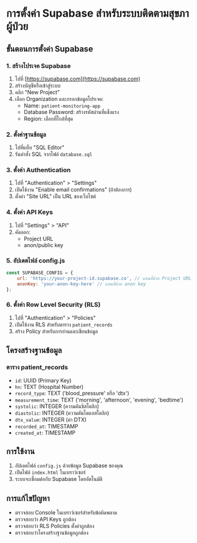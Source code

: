 # การตั้งค่า Supabase สำหรับระบบติดตามสุขภาผู้ป่วย

## ขั้นตอนการตั้งค่า Supabase

### 1. สร้างโปรเจค Supabase
1. ไปที่ [https://supabase.com](https://supabase.com)
2. สร้างบัญชีหรือเข้าสู่ระบบ
3. คลิก "New Project"
4. เลือก Organization และกรอกข้อมูลโปรเจค:
   - Name: `patient-monitoring-app`
   - Database Password: สร้างรหัสผ่านที่แข็งแรง
   - Region: เลือกที่ใกล้ที่สุด

### 2. ตั้งค่าฐานข้อมูล
1. ไปที่แท็บ "SQL Editor"
2. รันคำสั่ง SQL จากไฟล์ `database.sql`

### 3. ตั้งค่า Authentication
1. ไปที่ "Authentication" > "Settings"
2. เปิดใช้งาน "Enable email confirmations" (ถ้าต้องการ)
3. ตั้งค่า "Site URL" เป็น URL ของเว็บไซต์

### 4. ตั้งค่า API Keys
1. ไปที่ "Settings" > "API"
2. คัดลอก:
   - Project URL
   - anon/public key

### 5. อัปเดตไฟล์ config.js
```javascript
const SUPABASE_CONFIG = {
    url: 'https://your-project-id.supabase.co', // แทนที่ด้วย Project URL
    anonKey: 'your-anon-key-here' // แทนที่ด้วย anon key
};
```

### 6. ตั้งค่า Row Level Security (RLS)
1. ไปที่ "Authentication" > "Policies"
2. เปิดใช้งาน RLS สำหรับตาราง `patient_records`
3. สร้าง Policy สำหรับการอ่านและเขียนข้อมูล

## โครงสร้างฐานข้อมูล

### ตาราง patient_records
- `id`: UUID (Primary Key)
- `hn`: TEXT (Hospital Number)
- `record_type`: TEXT ('blood_pressure' หรือ 'dtx')
- `measurement_time`: TEXT ('morning', 'afternoon', 'evening', 'bedtime')
- `systolic`: INTEGER (ความดันซิสโตลิก)
- `diastolic`: INTEGER (ความดันไดแอสโตลิก)
- `dtx_value`: INTEGER (ค่า DTX)
- `recorded_at`: TIMESTAMP
- `created_at`: TIMESTAMP

## การใช้งาน

1. อัปเดตไฟล์ `config.js` ด้วยข้อมูล Supabase ของคุณ
2. เปิดไฟล์ `index.html` ในเบราว์เซอร์
3. ระบบจะเชื่อมต่อกับ Supabase โดยอัตโนมัติ

## การแก้ไขปัญหา

- ตรวจสอบ Console ในเบราว์เซอร์สำหรับข้อผิดพลาด
- ตรวจสอบว่า API Keys ถูกต้อง
- ตรวจสอบว่า RLS Policies ตั้งค่าถูกต้อง
- ตรวจสอบว่าโครงสร้างฐานข้อมูลถูกต้อง